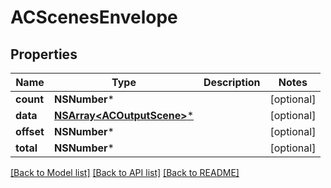 # ACScenesEnvelope

## Properties
Name | Type | Description | Notes
------------ | ------------- | ------------- | -------------
**count** | **NSNumber*** |  | [optional] 
**data** | [**NSArray&lt;ACOutputScene&gt;***](ACOutputScene.md) |  | [optional] 
**offset** | **NSNumber*** |  | [optional] 
**total** | **NSNumber*** |  | [optional] 

[[Back to Model list]](../README.md#documentation-for-models) [[Back to API list]](../README.md#documentation-for-api-endpoints) [[Back to README]](../README.md)


